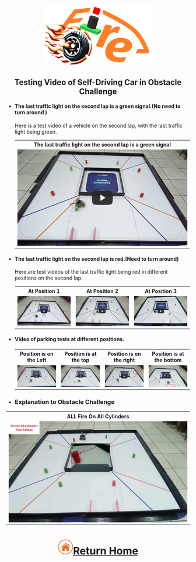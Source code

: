 <div align="center"><img src="../../other/img/logo.png" width="300" alt=" logo"></div>

## <div align="center">Testing Video of Self-Driving Car in Obstacle Challenge</div>

- #### The last traffic light on the second lap is a green signal.(No need to turn around ) 

  Here is a test video of a vehicle on the second lap, with the last traffic light being green. 
  <div align="center">
  <table >
    <tr >
       <th align="center">The last traffic light on the second lap is a green signal</th>

    </tr>
    <tr >
       <td  width="500" ><a href="https://youtu.be/O4IrJlX9vzc"><img src="./img/Obstacle-Challenge-noRed@Fire-On-All-Cylinders.jpg" alt="Obstacle Challenge noRed@Fire On All Cylinders"  ></a> </td>

    </tr>
    </table>  
    </div>

- #### The last traffic light on the second lap is red.(Need to turn around)  

  Here are test videos of the last traffic light being red in different positions on the second lap.  

  <div align="center">
  <table >
    <tr >
       <th align="center">At Position 1</th>
       <th align="center">At Position 2</th>
       <th align="center">At Position 3</th>
    </tr>
    <tr >
       <td  width="500" ><a href="https://youtu.be/uUHdDcKv2U4"><img src="./img/Obstacle-Challenge-Red1@Fire-On-All-Cylinders.jpg" alt="Obstacle-Challenge-Red1@Fire-On-All-Cylinders"  ></a> </td>
       <td  width="500" ><a href="https://youtu.be/3C-JRB5SZuY"><img src="./img/Obstacle-Challenge-Red2@Fire-On-All-Cylinders.jpg" alt="Obstacle-Challenge-Red2@Fire-On-All-Cylinders"  ></a> </td>
       <td  width="500" ><a href="https://youtu.be/zOrth1XzHYA"><img src="./img/Obstacle-Challenge-Red3@Fire-On-All-Cylinders.jpg" alt="Obstacle-Challenge-Red3@Fire-On-All-Cylinders"  ></a> </td>
    </tr>
    </table>  
    </div>


- #### Video of parking tests at different positions.
  
  <div align="center">
  <table >
    <tr >
       <th align="center">Position is on the Left</th>
       <th align="center">Position is at the top</th>
       <th align="center">Position is on the right</th>
       <th align="center">Position is at the bottom</th>
    </tr>
    <tr >
       <td  width="500" ><a href="https://youtu.be/N71LAlh8o_8"><img src="./img/parking_Left@Fire-On-All-Cylinders.jpg" alt="parking Left@Fire-On-All-Cylinders"  ></a> </td>
       <td  width="500" ><a href="https://youtu.be/NonpbOTjr0Y"><img src="./img/parking_top@Fire-On-All-Cylinders.jpg" alt="parking Top@Fire-On-All-Cylinders"  ></a> </td>
       <td  width="500" ><a href="https://youtu.be/3ksQ_JbKirA"><img src="./img/parking_right@Fire-On-All-Cylinders.jpg" alt="parking Right@Fire On All Cylinders"  ></a> </td>
       <td  width="500" ><a href="https://youtu.be/Pm028mA2RkY"><img src="./img/parking_down@Fire-On-All-Cylinders.jpg" alt="parking Down@Fire-On-All-Cylinders"  ></a> </td>
    </tr>
    </table>  
    </div>

 - ### Explanation to Obstacle Challenge

  <div align="center">
  <table >
    <tr >
       <th align="center">ALL Fire On All Cylinders</th>
    </tr>
    <tr >
       <td  width="500" ><a href="https://youtu.be/pB6wAqTKomQ"><img src="./img//ALL_Fire_On_All_Cylinderss.jpg" alt="ALL Fire On All Cylinders"  ></a> </td>
    </tr>
    </table>  
  </div>

# <div align="center">![HOME](../../other/img/home.png)[Return Home](../../)</div>  


